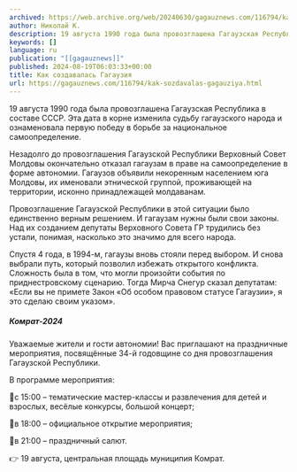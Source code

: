 ```yaml
---
archived: https://web.archive.org/web/20240630/gagauznews.com/116794/kak-sozdavalas-gagauziya.html
author: Николай К.
description: 19 августа 1990 года была провозглашена Гагаузская Республика в составе СССР. Эта дата в корне изменила судьбу гагаузского народа и ознаменовала первую победу в борьбе за национальное самоопределение. Незадолго до провозглашения Гагаузской Республики Верховный Совет Молдовы окончательно отказал гагаузам в праве на самоопределение в форме автономии. Гагаузов объявили некоренным населением юга Молдовы, их именовали этнической группой, проживающей на территории, исконно принадлежащей молдаванам. Провозглашение Гагаузской Республики в этой ситуации было единственно верным решением. И гагаузам нужны были свои законы. Над их созданием депутаты Верховного Совета ГР трудились без устали, понимая, насколько это значимо для всего народа. Спустя 4 года, в 1994-м, […]
keywords: []
language: ru
publication: "[[gagauznews]]"
published: 2024-08-19T06:03:33+00:00
title: Как создавалась Гагаузия
url: https://gagauznews.com/116794/kak-sozdavalas-gagauziya.html
---
```


19 августа 1990 года была провозглашена Гагаузская Республика в составе СССР. Эта дата в корне изменила судьбу гагаузского народа и ознаменовала первую победу в борьбе за национальное самоопределение.



Незадолго до провозглашения Гагаузской Республики Верховный Совет Молдовы окончательно отказал гагаузам в праве на самоопределение в форме автономии. Гагаузов объявили некоренным населением юга Молдовы, их именовали этнической группой, проживающей на территории, исконно принадлежащей молдаванам.



Провозглашение Гагаузской Республики в этой ситуации было единственно верным решением. И гагаузам нужны были свои законы. Над их созданием депутаты Верховного Совета ГР трудились без устали, понимая, насколько это значимо для всего народа.



Спустя 4 года, в 1994-м, гагаузы вновь стояли перед выбором. И снова выбрали путь, который позволил избежать открытого конфликта. Сложность была в том, что могли произойти события по приднестровскому сценарию. Тогда Мирча Снегур сказал депутатам: «Если вы не примете Закон «Об особом правовом статусе Гагаузии», я это сделаю своим указом».

##### Комрат-2024



Уважаемые жители и гости автономии! Вас приглашают на праздничные мероприятия, посвящённые 34-й годовщине со дня провозглашения Гагаузской Республики.

В программе мероприятия:

🔹с 15:00 – тематические мастер-классы и развлечения для детей и взрослых, весёлые конкурсы, большой концерт;

🔹в 18:00 – официальное открытие мероприятия;

🔹в 21:00 – праздничный салют.

👉 19 августа, центральная площадь муниципия Комрат.